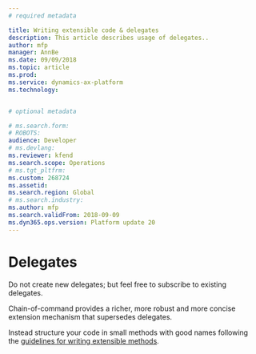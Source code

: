 ```yaml
---
# required metadata

title: Writing extensible code & delegates
description: This article describes usage of delegates..
author: mfp
manager: AnnBe
ms.date: 09/09/2018
ms.topic: article
ms.prod: 
ms.service: dynamics-ax-platform
ms.technology: 


# optional metadata

# ms.search.form: 
# ROBOTS: 
audience: Developer
# ms.devlang: 
ms.reviewer: kfend
ms.search.scope: Operations
# ms.tgt_pltfrm: 
ms.custom: 268724
ms.assetid: 
ms.search.region: Global
# ms.search.industry: 
ms.author: mfp
ms.search.validFrom: 2018-09-09
ms.dyn365.ops.version: Platform update 20
---
```



# Delegates

Do not create new delegates; but feel free to subscribe to existing delegates.  

Chain-of-command provides a richer, more robust and more concise extension mechanism that supersedes delegates.

Instead structure your code in small methods with good names following the [guidelines for writing extensible methods](Extensiblemethods.md).
